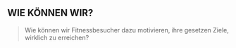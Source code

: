 ## WIE KÖNNEN WIR?
> Wie können wir Fitnessbesucher dazu motivieren, ihre gesetzen Ziele, wirklich zu erreichen?